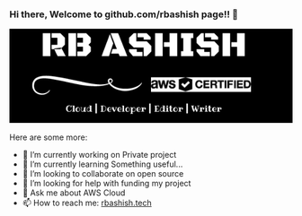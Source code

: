 ### Hi there, Welcome to github.com/rbashish page!! 👋 

<p align="center">
<img src="https://github.com/rbashish/rbashish/blob/master/rbashish_cloud.png" alt="rbashish Readme.md cover photo" title="cover image" aligned="center" />
</p>

Here are some more:

- 🔭 I’m currently working on Private project
- 🌱 I’m currently learning Something useful...
- 👯 I’m looking to collaborate on open source
- 🤔 I’m looking for help with funding my project
- 💬 Ask me about AWS Cloud
- 📫 How to reach me: <a href="https://rbashish.tech">rbashish.tech</a>
<!--
**rbashish/rbashish** is a ✨ _special_ ✨ repository because its `README.md` (this file) appears on your GitHub profile.

Here are some ideas to get you started:

- 🔭 I’m currently working on Private project
- 🌱 I’m currently learning Django
- 👯 I’m looking to collaborate on open source
- 🤔 I’m looking for help with ...
- 💬 Ask me about AWS Cloud
- 📫 How to reach me: rbashish.tech
- 😄 Pronouns: 
- ⚡ Fun fact: ...
-->
